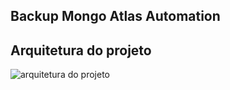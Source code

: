 ## Backup Mongo Atlas Automation

## Arquitetura do projeto
![arquitetura do projeto](https://github.com/renatovieiradesouza/Serverless-Backup-Mongo/blob/rvs/github/mongoBackup/arquitetura/BackupMongoAtlasDB.png?raw=true)

